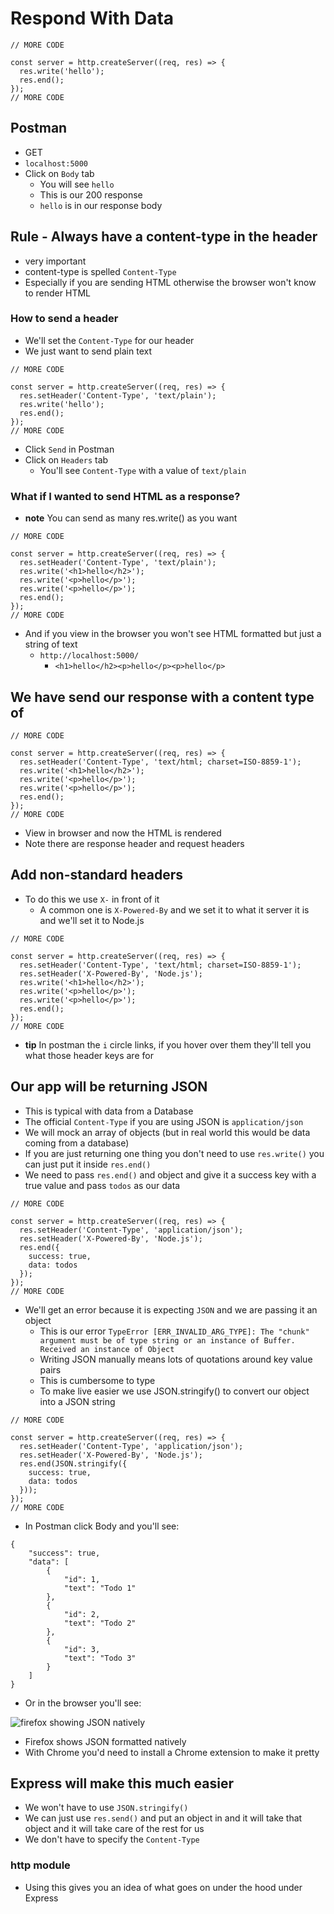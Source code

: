 # Respond With Data
```
// MORE CODE

const server = http.createServer((req, res) => {
  res.write('hello');
  res.end();
});
// MORE CODE
```

## Postman
* GET
* `localhost:5000`
* Click on `Body` tab
    - You will see `hello`
    - This is our 200 response
    - `hello` is in our response body

## Rule - Always have a content-type in the header
* very important
* content-type is spelled `Content-Type`
* Especially if you are sending HTML otherwise the browser won't know to render HTML

### How to send a header
* We'll set the `Content-Type` for our header
* We just want to send plain text

```
// MORE CODE

const server = http.createServer((req, res) => {
  res.setHeader('Content-Type', 'text/plain');
  res.write('hello');
  res.end();
});
// MORE CODE
```

* Click `Send` in Postman
* Click on `Headers` tab
    - You'll see `Content-Type` with a value of `text/plain`

### What if I wanted to send HTML as a response?
* **note** You can send as many res.write() as you want

```
// MORE CODE

const server = http.createServer((req, res) => {
  res.setHeader('Content-Type', 'text/plain');
  res.write('<h1>hello</h2>');
  res.write('<p>hello</p>');
  res.write('<p>hello</p>');
  res.end();
});
// MORE CODE
```

* And if you view in the browser you won't see HTML formatted but just a string of text
    - `http://localhost:5000/`
        + `<h1>hello</h2><p>hello</p><p>hello</p>`

## We have send our response with a content type of
```
// MORE CODE

const server = http.createServer((req, res) => {
  res.setHeader('Content-Type', 'text/html; charset=ISO-8859-1');
  res.write('<h1>hello</h2>');
  res.write('<p>hello</p>');
  res.write('<p>hello</p>');
  res.end();
});
// MORE CODE
```

* View in browser and now the HTML is rendered
* Note there are response header and request headers

## Add non-standard headers
* To do this we use `X-` in front of it
    - A common one is `X-Powered-By` and we set it to what it server it is and we'll set it to Node.js

```
// MORE CODE

const server = http.createServer((req, res) => {
  res.setHeader('Content-Type', 'text/html; charset=ISO-8859-1');
  res.setHeader('X-Powered-By', 'Node.js');
  res.write('<h1>hello</h2>');
  res.write('<p>hello</p>');
  res.write('<p>hello</p>');
  res.end();
});
// MORE CODE
```

* **tip** In postman the `i` circle links, if you hover over them they'll tell you what those header keys are for

## Our app will be returning JSON
* This is typical with data from a Database
* The official `Content-Type` if you are using JSON is `application/json`
* We will mock an array of objects (but in real world this would be data coming from a database)
* If you are just returning one thing you don't need to use `res.write()` you can just put it inside `res.end()`
* We need to pass `res.end()` and object and give it a success key with a true value and pass `todos` as our data

```
// MORE CODE

const server = http.createServer((req, res) => {
  res.setHeader('Content-Type', 'application/json');
  res.setHeader('X-Powered-By', 'Node.js');
  res.end({
    success: true,
    data: todos
  });
});
// MORE CODE
```

* We'll get an error because it is expecting `JSON` and we are passing it an object
    - This is our error `TypeError [ERR_INVALID_ARG_TYPE]: The "chunk" argument must be of type string or an instance of Buffer. Received an instance of Object`
    - Writing JSON manually means lots of quotations around key value pairs
    - This is cumbersome to type
    - To make live easier we use JSON.stringify() to convert our object into a JSON string

```
// MORE CODE

const server = http.createServer((req, res) => {
  res.setHeader('Content-Type', 'application/json');
  res.setHeader('X-Powered-By', 'Node.js');
  res.end(JSON.stringify({
    success: true,
    data: todos
  }));
});
// MORE CODE
```

* In Postman click Body and you'll see:

```
{
    "success": true,
    "data": [
        {
            "id": 1,
            "text": "Todo 1"
        },
        {
            "id": 2,
            "text": "Todo 2"
        },
        {
            "id": 3,
            "text": "Todo 3"
        }
    ]
}
```

* Or in the browser you'll see:

![firefox showing JSON natively](https://i.imgur.com/j6Z35Cc.png)

* Firefox shows JSON formatted natively
* With Chrome you'd need to install a Chrome extension to make it pretty

## Express will make this much easier
* We won't have to use `JSON.stringify()`
* We can just use `res.send()` and put an object in and it will take that object and it will take care of the rest for us
* We don't have to specify the `Content-Type`

### http module
* Using this gives you an idea of what goes on under the hood under Express
